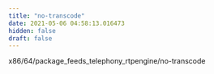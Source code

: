 ```yaml
---
title: "no-transcode"
date: 2021-05-06 04:58:13.016473
hidden: false
draft: false
---
```


x86/64/package_feeds_telephony_rtpengine/no-transcode

